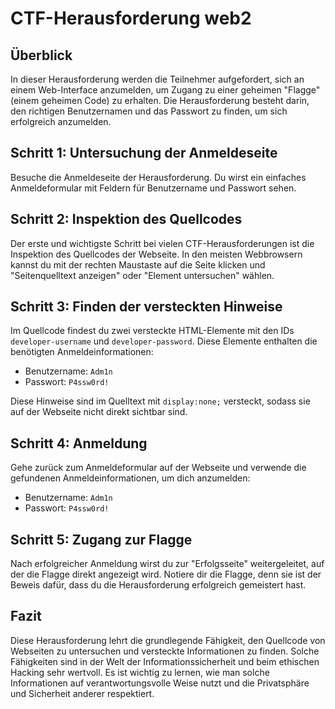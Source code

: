# CTF-Herausforderung web2

## Überblick

In dieser Herausforderung werden die Teilnehmer aufgefordert, sich an einem Web-Interface anzumelden, um Zugang zu einer geheimen "Flagge" (einem geheimen Code) zu erhalten. Die Herausforderung besteht darin, den richtigen Benutzernamen und das Passwort zu finden, um sich erfolgreich anzumelden.

## Schritt 1: Untersuchung der Anmeldeseite

Besuche die Anmeldeseite der Herausforderung. Du wirst ein einfaches Anmeldeformular mit Feldern für Benutzername und Passwort sehen.

## Schritt 2: Inspektion des Quellcodes

Der erste und wichtigste Schritt bei vielen CTF-Herausforderungen ist die Inspektion des Quellcodes der Webseite. In den meisten Webbrowsern kannst du mit der rechten Maustaste auf die Seite klicken und "Seitenquelltext anzeigen" oder "Element untersuchen" wählen.

## Schritt 3: Finden der versteckten Hinweise

Im Quellcode findest du zwei versteckte HTML-Elemente mit den IDs `developer-username` und `developer-password`. Diese Elemente enthalten die benötigten Anmeldeinformationen:

- Benutzername: `Adm1n`
- Passwort: `P4ssw0rd!`

Diese Hinweise sind im Quelltext mit `display:none;` versteckt, sodass sie auf der Webseite nicht direkt sichtbar sind.

## Schritt 4: Anmeldung

Gehe zurück zum Anmeldeformular auf der Webseite und verwende die gefundenen Anmeldeinformationen, um dich anzumelden:

- Benutzername: `Adm1n`
- Passwort: `P4ssw0rd!`

## Schritt 5: Zugang zur Flagge

Nach erfolgreicher Anmeldung wirst du zur "Erfolgsseite" weitergeleitet, auf der die Flagge direkt angezeigt wird. Notiere dir die Flagge, denn sie ist der Beweis dafür, dass du die Herausforderung erfolgreich gemeistert hast.

## Fazit

Diese Herausforderung lehrt die grundlegende Fähigkeit, den Quellcode von Webseiten zu untersuchen und versteckte Informationen zu finden. Solche Fähigkeiten sind in der Welt der Informationssicherheit und beim ethischen Hacking sehr wertvoll. Es ist wichtig zu lernen, wie man solche Informationen auf verantwortungsvolle Weise nutzt und die Privatsphäre und Sicherheit anderer respektiert.
